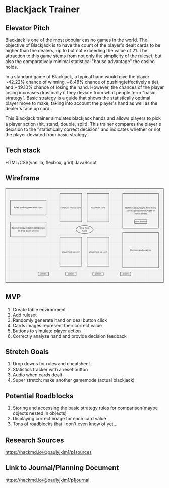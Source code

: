 # Blackjack Trainer

## Elevator Pitch
Blackjack is one of the most popular casino games in the world. The objective of Blackjack is to have the count of the player's dealt cards to be higher than the dealers, up to but not exceeding the value of 21. The attraction to this game stems from not only the simplicity of the ruleset, but also the comparatively minimal statistical "house advantage" the casino holds. 

In a standard game of Blackjack, a typical hand would give the player ~42.22% chance of winning, ~8.48% chance of pushing(effectively a tie), and ~49.10% chance of losing the hand. However, the chances of the player losing increases drastically if they deviate from what people term "basic strategy". Basic strategy is a guide that shows the statistically optimal player move to make, taking into account the player's hand as well as the dealer's face up card. 

This Blackjack trainer simulates blackjack hands and allows players to pick a player action (hit, stand, double, split). This trainer compares the player's decision to the "statistically correct decision" and indicates whether or not the player deviated from basic strategy.


## Tech stack
HTML/CSS(vanilla, flexbox, grid)
JavaScript


## Wireframe
![draft one](img/P1wireframe.png)


## MVP
1. Create table environment
2. Add ruleset
3. Randomly generate hand on deal button click
4. Cards images represent their correct value
5. Buttons to simulate player action
6. Correctly analyze hand and provide decision feedback


## Stretch Goals
1. Drop downs for rules and cheatsheet
2. Statistics tracker with a reset button
3. Audio when cards dealt
4. Super stretch: make another gamemode (actual blackjack)



## Potential Roadblocks
1. Storing and accessing the basic strategy rules for comparison(maybe objects nested in objects)
2. Displaying correct image for each card value
3. Tons of roadblocks that I don't even know of yet...

## Research Sources
https://hackmd.io/@paulyjkim1/p1sources

## Link to Journal/Planning Document
https://hackmd.io/@paulyjkim1/p1journal